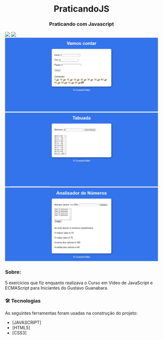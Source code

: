 <h1 align="center">PraticandoJS</h1>
<h3 align="center">Praticando com Javascript</h3>

<img src="./img/imagens/Hora-do-dia.jpg">
<img src="./img/imagens/Verificador-de-idade.jpg">
<img src="./img/Vamos-contar.jpg">
<img src="./img/Tabuada.jpg">
<img src="./img/Analisador-de-numeros.jpg">

### Sobre:
5 exercícios que fiz enquanto realizava o Curso em Video de JavaScript e ECMAScript para Iniciantes do Gustavo Guanabara.
<br>

### 🛠 Tecnologias

As seguintes ferramentas foram usadas na construção do projeto:

- [JAVASCRIPT]
- [HTML5]
- [CSS3]
